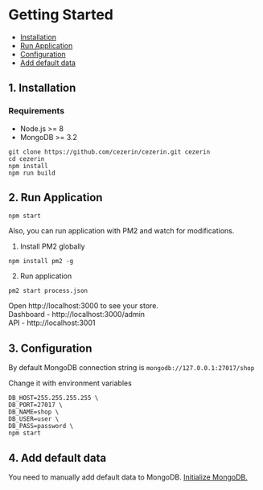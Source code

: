 # Getting Started

* [Installation](#1-installation)
* [Run Application](#2-run-application)
* [Configuration](#3-configuration)
* [Add default data](#4-add-default-data)

## 1. Installation

### Requirements
- Node.js >= 8
- MongoDB >= 3.2

```shell
git clone https://github.com/cezerin/cezerin.git cezerin
cd cezerin
npm install
npm run build
```

## 2. Run Application

```shell
npm start
```

Also, you can run application with PM2 and watch for modifications.
1. Install PM2 globally
```
npm install pm2 -g
```
2. Run application
```shell
pm2 start process.json
```

Open http://localhost:3000 to see your store.  
Dashboard - http://localhost:3000/admin  
API - http://localhost:3001

## 3. Configuration

By default MongoDB connection string is `mongodb://127.0.0.1:27017/shop`

Change it with environment variables

```shell
DB_HOST=255.255.255.255 \
DB_PORT=27017 \
DB_NAME=shop \
DB_USER=user \
DB_PASS=password \
npm start
```

## 4. Add default data

You need to manually add default data to MongoDB. [Initialize MongoDB.](https://github.com/cezerin/cezerin/blob/master/docs/initialize-mongodb.md)

